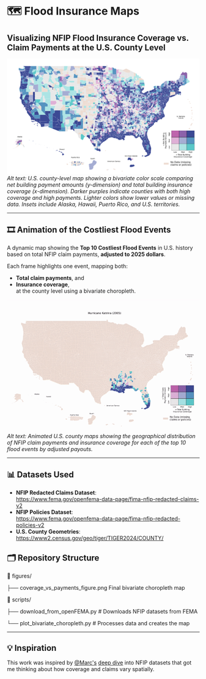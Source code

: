 # 🗺️ Flood Insurance Maps


## Visualizing NFIP Flood Insurance Coverage vs. Claim Payments at the U.S. County Level

![Bivariate choropleth map of NFIP netBuildingPaymentAmount (claim payments) and totalBuildingInsuranceCoverage (insurance coverage) across U.S. counties](figures/coverage_vs_payments_figure.png)
*Alt text: U.S. county-level map showing a bivariate color scale comparing net building payment amounts (y-dimension) and total building insurance coverage (x-dimension). Darker purples indicate counties with both high coverage and high payments. Lighter colors show lower values or missing data. Insets include Alaska, Hawaii, Puerto Rico, and U.S. territories.*

---
## 🎞️ Animation of the Costliest Flood Events

A dynamic map showing the **Top 10 Costliest Flood Events** in U.S. history based on total NFIP claim payments, **adjusted to 2025 dollars**.

Each frame highlights one event, mapping both:
- **Total claim payments**, and  
- **Insurance coverage**,  
at the county level using a bivariate choropleth.

![Animated map showing bivariate choropleth for each of the top 10 costliest flood events](figures/top_10_flood_events_animated.gif)  
*Alt text: Animated U.S. county maps showing the geographical distribution of NFIP claim payments and insurance coverage for each of the top 10 flood events by adjusted payouts.*

---

## 📊 Datasets Used

- **NFIP Redacted Claims Dataset**:  
  https://www.fema.gov/openfema-data-page/fima-nfip-redacted-claims-v2  
- **NFIP Policies Dataset**:  
  https://www.fema.gov/openfema-data-page/fima-nfip-redacted-policies-v2  
- **U.S. County Geometries**:  
  https://www2.census.gov/geo/tiger/TIGER2024/COUNTY/


## 🗂️ Repository Structure

📁 figures/

├── coverage_vs_payments_figure.png      Final bivariate choropleth map

📁 scripts/

├── download_from_openFEMA.py           # Downloads NFIP datasets from FEMA

└── plot_bivariate_choropleth.py        # Processes data and creates the map




---

## 💡 Inspiration 

This work was inspired by [@Marc's](https://www.linkedin.com/in/markebauer/) [deep dive](https://github.com/mebauer/duckdb-fema-nfip) into  NFIP datasets that got me thinking about how coverage and claims vary spatially.
